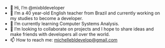 - 👋 Hi, I’m @mixbldeveloper
- 👀 I’m a 40 year-old English teacher from Brazil and currently working on my studies to become a developer.
- 🌱 I’m currently learning Computer Systems Analysis.
- 💞️ I’m looking to collaborate on projects and I hope to share ideas and make friends with developers all over the world.
- 📫 How to reach me: michellebldevelop@gmail.com

<!---
mixbldeveloper/mixbldeveloper is a ✨ special ✨ repository because its `README.md` (this file) appears on your GitHub profile.
You can click the Preview link to take a look at your changes.
--->
